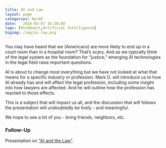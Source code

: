 ```yaml
---
title: AI and Law
layout: page
categories: MarkD
date:   2024-03-07 16:30:00
tags: [MindQuest,Artificial Intelligence]
bigimg: /img/ai-law.png
---
```


You may have heard that we (Americans) are more likely to end up in a court room than in a hospital room? That’s scary. And as we typically think of the legal system as the foundation for “justice,” emerging AI technologies in the legal field raise important questions.

AI is about to change most everything but we have not looked at what that means for a specific industry or profession. Mark D. will introduce us to how AI already has and will affect the legal profession, including some insight into how lawyers are affected. And he will outline how the profession has reacted to those effects. 

This is a subject that will impact us all, and the discussion that will follows the presentation will undoubtedly be lively - and meaningful.

We hope to see a lot of you - bring friends, neighbors, etc.

### Follow-Up

Presentation on ["AI and the Law"](/assets/present/2024/2024-03-07/ai-law.pdf).
